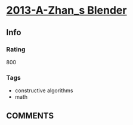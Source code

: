 # [2013-A-Zhan_s Blender](https://codeforces.com/problemset/problem/2013/A)

## Info

### Rating

800

### Tags

- constructive algorithms
- math

## __COMMENTS__

> 
